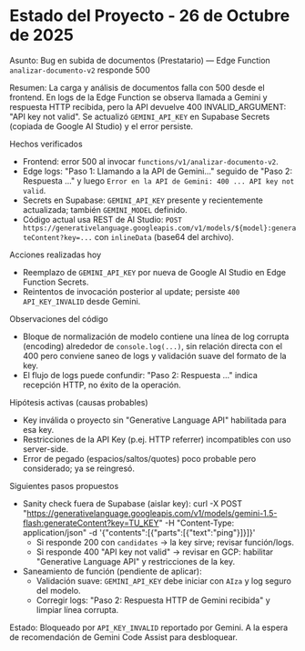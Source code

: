 # Estado del Proyecto - 26 de Octubre de 2025

Asunto: Bug en subida de documentos (Prestatario) — Edge Function `analizar-documento-v2` responde 500

Resumen: La carga y análisis de documentos falla con 500 desde el frontend. En logs de la Edge Function se observa llamada a Gemini y respuesta HTTP recibida, pero la API devuelve 400 INVALID_ARGUMENT: "API key not valid". Se actualizó `GEMINI_API_KEY` en Supabase Secrets (copiada de Google AI Studio) y el error persiste.

Hechos verificados
- Frontend: error 500 al invocar `functions/v1/analizar-documento-v2`.
- Edge logs: "Paso 1: Llamando a la API de Gemini..." seguido de "Paso 2: Respuesta ..." y luego `Error en la API de Gemini: 400 ... API key not valid`.
- Secrets en Supabase: `GEMINI_API_KEY` presente y recientemente actualizada; también `GEMINI_MODEL` definido.
- Código actual usa REST de AI Studio: `POST https://generativelanguage.googleapis.com/v1/models/${model}:generateContent?key=...` con `inlineData` (base64 del archivo).

Acciones realizadas hoy
- Reemplazo de `GEMINI_API_KEY` por nueva de Google AI Studio en Edge Function Secrets.
- Reintentos de invocación posterior al update; persiste `400 API_KEY_INVALID` desde Gemini.

Observaciones del código
- Bloque de normalización de modelo contiene una línea de log corrupta (encoding) alrededor de `console.log(...)`, sin relación directa con el 400 pero conviene saneo de logs y validación suave del formato de la key.
- El flujo de logs puede confundir: "Paso 2: Respuesta ..." indica recepción HTTP, no éxito de la operación.

Hipótesis activas (causas probables)
- Key inválida o proyecto sin "Generative Language API" habilitada para esa key.
- Restricciones de la API Key (p.ej. HTTP referrer) incompatibles con uso server-side.
- Error de pegado (espacios/saltos/quotes) poco probable pero considerado; ya se reingresó.

Siguientes pasos propuestos
- Sanity check fuera de Supabase (aislar key):
  curl -X POST "https://generativelanguage.googleapis.com/v1/models/gemini-1.5-flash:generateContent?key=TU_KEY" -H "Content-Type: application/json" -d '{"contents":[{"parts":[{"text":"ping"}]}]}'
  - Si responde 200 con `candidates` → la key sirve; revisar función/logs.
  - Si responde 400 "API key not valid" → revisar en GCP: habilitar "Generative Language API" y restricciones de la key.
- Saneamiento de función (pendiente de aplicar):
  - Validación suave: `GEMINI_API_KEY` debe iniciar con `AIza` y log seguro del modelo.
  - Corregir logs: "Paso 2: Respuesta HTTP de Gemini recibida" y limpiar línea corrupta.

Estado: Bloqueado por `API_KEY_INVALID` reportado por Gemini. A la espera de recomendación de Gemini Code Assist para desbloquear.

